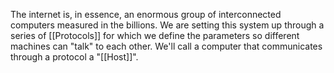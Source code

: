 The internet is, in essence, an enormous group of interconnected computers measured in the billions. We are setting this system up through a series of [[Protocols]] for which we define the parameters so different machines can "talk" to each other. We'll call a computer that communicates through a protocol a "[[Host]]".
